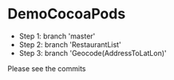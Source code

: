 DemoCocoaPods
=============

* Step 1: branch 'master'
* Step 2: branch 'RestaurantList'
* Step 3: branch 'Geocode(AddressToLatLon)'

Please see the commits

